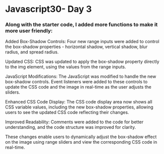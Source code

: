 <h1>Javascript30- Day 3</h1>
<h3>Along with the starter code, I added more functions to make it more user friendly:</h3>

Added Box-Shadow Controls: Four new range inputs were added to control the box-shadow properties - horizontal shadow, vertical shadow, blur radius, and spread radius.

Updated CSS: CSS was updated to apply the box-shadow property directly to the img element, using the values from the range inputs.

JavaScript Modifications: The JavaScript was modified to handle the new box-shadow controls. Event listeners were added to these controls to update the CSS code and the image in real-time as the user adjusts the sliders.

Enhanced CSS Code Display: The CSS code display area now shows all CSS variable values, including the new box-shadow properties, allowing users to see the updated CSS code reflecting their changes.

Improved Readability: Comments were added to the code for better understanding, and the code structure was improved for clarity.

These changes enable users to dynamically adjust the box-shadow effect on the image using range sliders and view the corresponding CSS code in real-time.
